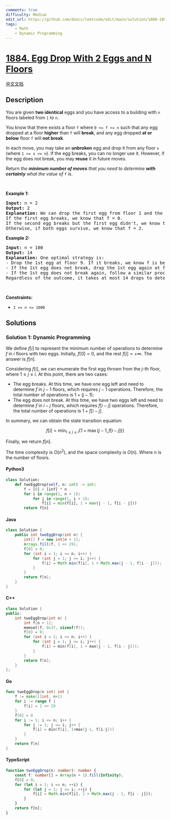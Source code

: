 ```yaml
---
comments: true
difficulty: Medium
edit_url: https://github.com/doocs/leetcode/edit/main/solution/1800-1899/1884.Egg%20Drop%20With%202%20Eggs%20and%20N%20Floors/README_EN.md
tags:
    - Math
    - Dynamic Programming
---
```


<!-- problem:start -->

# [1884. Egg Drop With 2 Eggs and N Floors](https://leetcode.com/problems/egg-drop-with-2-eggs-and-n-floors)

[中文文档](/solution/1800-1899/1884.Egg%20Drop%20With%202%20Eggs%20and%20N%20Floors/README.md)

## Description

<!-- description:start -->

<p>You are given <strong>two identical</strong> eggs and you have access to a building with <code>n</code> floors labeled from <code>1</code> to <code>n</code>.</p>

<p>You know that there exists a floor <code>f</code> where <code>0 &lt;= f &lt;= n</code> such that any egg dropped at a floor <strong>higher</strong> than <code>f</code> will <strong>break</strong>, and any egg dropped <strong>at or below</strong> floor <code>f</code> will <strong>not break</strong>.</p>

<p>In each move, you may take an <strong>unbroken</strong> egg and drop it from any floor <code>x</code> (where <code>1 &lt;= x &lt;= n</code>). If the egg breaks, you can no longer use it. However, if the egg does not break, you may <strong>reuse</strong> it in future moves.</p>

<p>Return <em>the <strong>minimum number of moves</strong> that you need to determine <strong>with certainty</strong> what the value of </em><code>f</code> is.</p>

<p>&nbsp;</p>
<p><strong class="example">Example 1:</strong></p>

<pre>
<strong>Input:</strong> n = 2
<strong>Output:</strong> 2
<strong>Explanation:</strong> We can drop the first egg from floor 1 and the second egg from floor 2.
If the first egg breaks, we know that f = 0.
If the second egg breaks but the first egg didn&#39;t, we know that f = 1.
Otherwise, if both eggs survive, we know that f = 2.
</pre>

<p><strong class="example">Example 2:</strong></p>

<pre>
<strong>Input:</strong> n = 100
<strong>Output:</strong> 14
<strong>Explanation:</strong> One optimal strategy is:
- Drop the 1st egg at floor 9. If it breaks, we know f is between 0 and 8. Drop the 2nd egg starting from floor 1 and going up one at a time to find f within 8 more drops. Total drops is 1 + 8 = 9.
- If the 1st egg does not break, drop the 1st egg again at floor 22. If it breaks, we know f is between 9 and 21. Drop the 2nd egg starting from floor 10 and going up one at a time to find f within 12 more drops. Total drops is 2 + 12 = 14.
- If the 1st egg does not break again, follow a similar process dropping the 1st egg from floors 34, 45, 55, 64, 72, 79, 85, 90, 94, 97, 99, and 100.
Regardless of the outcome, it takes at most 14 drops to determine f.
</pre>

<p>&nbsp;</p>
<p><strong>Constraints:</strong></p>

<ul>
	<li><code>1 &lt;= n &lt;= 1000</code></li>
</ul>

<!-- description:end -->

## Solutions

<!-- solution:start -->

### Solution 1: Dynamic Programming

We define $f[i]$ to represent the minimum number of operations to determine $f$ in $i$ floors with two eggs. Initially, $f[0] = 0$, and the rest $f[i] = +\infty$. The answer is $f[n]$.

Considering $f[i]$, we can enumerate the first egg thrown from the $j$-th floor, where $1 \leq j \leq i$. At this point, there are two cases:

-   The egg breaks. At this time, we have one egg left and need to determine $f$ in $j - 1$ floors, which requires $j - 1$ operations. Therefore, the total number of operations is $1 + (j - 1)$;
-   The egg does not break. At this time, we have two eggs left and need to determine $f$ in $i - j$ floors, which requires $f[i - j]$ operations. Therefore, the total number of operations is $1 + f[i - j]$.

In summary, we can obtain the state transition equation:

$$
f[i] = \min_{1 \leq j \leq i} \{1 + \max(j - 1, f[i - j])\}
$$

Finally, we return $f[n]$.

The time complexity is $O(n^2)$, and the space complexity is $O(n)$. Where $n$ is the number of floors.

<!-- tabs:start -->

#### Python3

```python
class Solution:
    def twoEggDrop(self, n: int) -> int:
        f = [0] + [inf] * n
        for i in range(1, n + 1):
            for j in range(1, i + 1):
                f[i] = min(f[i], 1 + max(j - 1, f[i - j]))
        return f[n]
```

#### Java

```java
class Solution {
    public int twoEggDrop(int n) {
        int[] f = new int[n + 1];
        Arrays.fill(f, 1 << 29);
        f[0] = 0;
        for (int i = 1; i <= n; i++) {
            for (int j = 1; j <= i; j++) {
                f[i] = Math.min(f[i], 1 + Math.max(j - 1, f[i - j]));
            }
        }
        return f[n];
    }
}
```

#### C++

```cpp
class Solution {
public:
    int twoEggDrop(int n) {
        int f[n + 1];
        memset(f, 0x3f, sizeof(f));
        f[0] = 0;
        for (int i = 1; i <= n; i++) {
            for (int j = 1; j <= i; j++) {
                f[i] = min(f[i], 1 + max(j - 1, f[i - j]));
            }
        }
        return f[n];
    }
};
```

#### Go

```go
func twoEggDrop(n int) int {
	f := make([]int, n+1)
	for i := range f {
		f[i] = 1 << 29
	}
	f[0] = 0
	for i := 1; i <= n; i++ {
		for j := 1; j <= i; j++ {
			f[i] = min(f[i], 1+max(j-1, f[i-j]))
		}
	}
	return f[n]
}
```

#### TypeScript

```ts
function twoEggDrop(n: number): number {
    const f: number[] = Array(n + 1).fill(Infinity);
    f[0] = 0;
    for (let i = 1; i <= n; ++i) {
        for (let j = 1; j <= i; ++j) {
            f[i] = Math.min(f[i], 1 + Math.max(j - 1, f[i - j]));
        }
    }
    return f[n];
}
```

<!-- tabs:end -->

<!-- solution:end -->

<!-- problem:end -->
